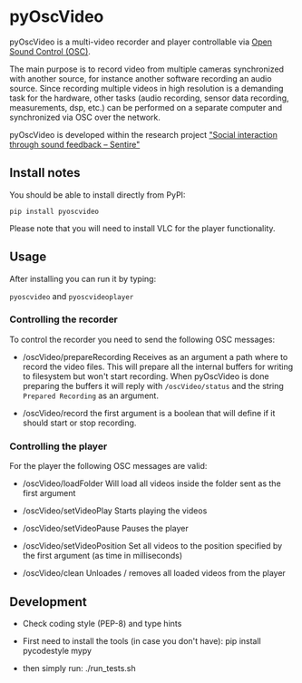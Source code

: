 # pyOscVideo

pyOscVideo is a multi-video recorder and player controllable via [Open Sound Control (OSC)](https://opensoundcontrol.stanford.edu/).

The main purpose is to record video from multiple cameras synchronized with another source, for instance another software recording an audio source. Since recording multiple videos in high resolution is a demanding task for the hardware, other tasks (audio recording, sensor data recording, measurements, dsp, etc.) can be performed on a separate computer and synchronized via OSC over the network.

pyOscVideo is developed within the research project ["Social interaction through sound feedback – Sentire"](https://www.musikundmedien.hu-berlin.de/de/musikwissenschaft/systematik/projekte/sentire-soziale-interaktion-durch-klang-feedback)

## Install notes

You should be able to install directly from PyPI:

`pip install pyoscvideo`



Please note that you will need to install VLC for the player functionality.

## Usage

After installing you can run it by typing:

`pyoscvideo` and `pyoscvideoplayer`


### Controlling the recorder

To control the recorder you need to send the following OSC messages:

* /oscVideo/prepareRecording
    Receives as an argument a path where to record the video files.
    This will prepare all the internal buffers for writing to filesystem but won't start recording.
    When pyOscVideo is done preparing the buffers it will reply with `/oscVideo/status` and the string 
    `Prepared Recording` as an argument.

* /oscVideo/record
   the first argument is a boolean that will define if it should start or stop recording.

### Controlling the player

For the player the following OSC messages are valid:

* /oscVideo/loadFolder
    Will load all videos inside the folder sent as the first argument

* /oscVideo/setVideoPlay
    Starts playing the videos

* /oscVideo/setVideoPause
    Pauses the player

* /oscVideo/setVideoPosition
    Set all videos to the position specified by the first argument (as time in milliseconds)

* /oscVideo/clean
    Unloades / removes all loaded videos from the player

## Development

* Check coding style (PEP-8) and type hints

* First need to install the tools (in case you don't have):
        pip install pycodestyle mypy 

* then simply run:
        ./run_tests.sh 
